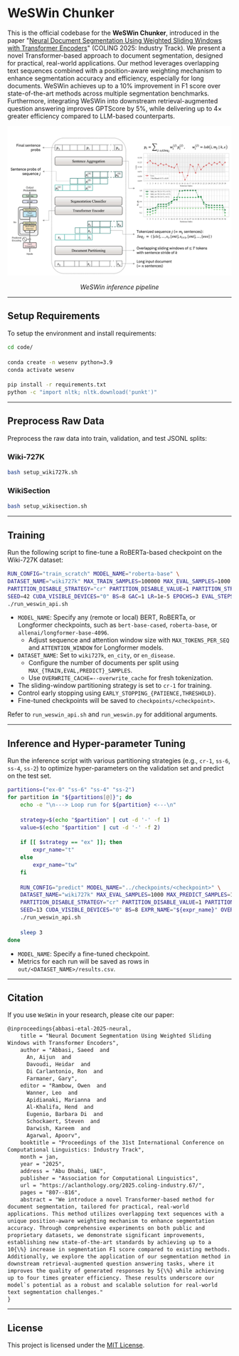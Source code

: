 # WeSWin Chunker
This is the official codebase for the **WeSWin Chunker**, introduced in the paper "[Neural Document Segmentation Using <u>We</u>ighted <u>S</u>liding <u>Win</u>dows with Transformer Encoders](https://aclanthology.org/2025.coling-industry.67/)" (COLING 2025: Industry Track). We present a novel Transformer-based approach to document segmentation, designed for practical, real-world applications. Our method leverages overlapping text sequences combined with a position-aware weighting mechanism to enhance segmentation accuracy and efficiency, especially for long documents. WeSWin achieves up to a 10% improvement in F1 score over state-of-the-art methods across multiple segmentation benchmarks. Furthermore, integrating WeSWin into downstream retrieval-augmented question answering improves GPTScore by 5%, while delivering up to 4× greater efficiency compared to LLM-based counterparts.

<p align="center">
  <img src="assets/img/overview.jpg" alt="WeSWin Inference Pipeline" width="800">
</p>
<p align="center">
  <em>WeSWin inference pipeline</em>
</p>

---

## Setup Requirements

To setup the environment and install requirements:

```bash
cd code/

conda create -n wesenv python=3.9
conda activate wesenv

pip install -r requirements.txt
python -c "import nltk; nltk.download('punkt')"
```

---

## Preprocess Raw Data

Preprocess the raw data into train, validation, and test JSONL splits:

### Wiki-727K

```bash
bash setup_wiki727k.sh
```

### WikiSection

```bash
bash setup_wikisection.sh
```

---

## Training

Run the following script to fine-tune a RoBERTa-based checkpoint on the Wiki-727K dataset: 

```bash
RUN_CONFIG="train_scratch" MODEL_NAME="roberta-base" \
DATASET_NAME="wiki727k" MAX_TRAIN_SAMPLES=100000 MAX_EVAL_SAMPLES=1000 MAX_PREDICT_SAMPLES=1000 \
PARTITION_DISABLE_STRATEGY="cr" PARTITION_DISABLE_VALUE=1 PARTITION_STRATEGY="ex" PARTITION_VALUE=0 \
SEED=42 CUDA_VISIBLE_DEVICES="0" BS=8 GAC=1 LR=1e-5 EPOCHS=3 EVAL_STEPS=10000 \
./run_weswin_api.sh
```

- `MODEL_NAME`: Specify any (remote or local) BERT, RoBERTa, or Longformer checkpoints, such as `bert-base-cased`, `roberta-base`, or `allenai/longformer-base-4096`.
  - Adjust sequence and attention window size with `MAX_TOKENS_PER_SEQ` and `ATTENTION_WINDOW` for Longformer models.
- `DATASET_NAME`: Set to `wiki727k`, `en_city`, or `en_disease`.
  - Configure the number of documents per split using `MAX_{TRAIN,EVAL,PREDICT}_SAMPLES`.
  - Use `OVERWRITE_CACHE=--overwrite_cache` for fresh tokenization.
- The sliding-window partitioning strategy is set to `cr-1` for training.
- Control early stopping using `EARLY_STOPPING_{PATIENCE,THRESHOLD}`.
- Fine-tuned checkpoints will be saved to `checkpoints/<checkpoint>`.

Refer to `run_weswin_api.sh` and `run_weswin.py` for additional arguments.

---

## Inference and Hyper-parameter Tuning

Run the inference script with various partitioning strategies (e.g., `cr-1`, `ss-6`, `ss-4`, `ss-2`) to optimize hyper-parameters on the validation set and predict on the test set.

```bash
partitions=("ex-0" "ss-6" "ss-4" "ss-2")
for partition in "${partitions[@]}"; do
    echo -e "\n---> Loop run for ${partition} <---\n"

    strategy=$(echo "$partition" | cut -d '-' -f 1)
    value=$(echo "$partition" | cut -d '-' -f 2)

    if [[ $strategy == "ex" ]]; then
        expr_name="t"
    else
        expr_name="tw"
    fi

    RUN_CONFIG="predict" MODEL_NAME="../checkpoints/<checkpoint>" \
    DATASET_NAME="wiki727k" MAX_EVAL_SAMPLES=1000 MAX_PREDICT_SAMPLES=1000 \
    PARTITION_DISABLE_STRATEGY="cr" PARTITION_DISABLE_VALUE=1 PARTITION_STRATEGY="${strategy}" PARTITION_VALUE="${value}" \
    SEED=13 CUDA_VISIBLE_DEVICES="0" BS=8 EXPR_NAME="${expr_name}" OVERWRITE_CACHE="--overwrite_cache" \
    ./run_weswin_api.sh
    
    sleep 3
done
```

- `MODEL_NAME`: Specify a fine-tuned checkpoint.
- Metrics for each run will be saved as rows in `out/<DATASET_NAME>/results.csv`.

---

## Citation

If you use `WeSWin` in your research, please cite our paper:

```
@inproceedings{abbasi-etal-2025-neural,
    title = "Neural Document Segmentation Using Weighted Sliding Windows with Transformer Encoders",
    author = "Abbasi, Saeed  and
      An, Aijun  and
      Davoudi, Heidar  and
      Di Carlantonio, Ron  and
      Farmaner, Gary",
    editor = "Rambow, Owen  and
      Wanner, Leo  and
      Apidianaki, Marianna  and
      Al-Khalifa, Hend  and
      Eugenio, Barbara Di  and
      Schockaert, Steven  and
      Darwish, Kareem  and
      Agarwal, Apoorv",
    booktitle = "Proceedings of the 31st International Conference on Computational Linguistics: Industry Track",
    month = jan,
    year = "2025",
    address = "Abu Dhabi, UAE",
    publisher = "Association for Computational Linguistics",
    url = "https://aclanthology.org/2025.coling-industry.67/",
    pages = "807--816",
    abstract = "We introduce a novel Transformer-based method for document segmentation, tailored for practical, real-world applications. This method utilizes overlapping text sequences with a unique position-aware weighting mechanism to enhance segmentation accuracy. Through comprehensive experiments on both public and proprietary datasets, we demonstrate significant improvements, establishing new state-of-the-art standards by achieving up to a 10{\%} increase in segmentation F1 score compared to existing methods. Additionally, we explore the application of our segmentation method in downstream retrieval-augmented question answering tasks, where it improves the quality of generated responses by 5{\%} while achieving up to four times greater efficiency. These results underscore our model`s potential as a robust and scalable solution for real-world text segmentation challenges."
}
```

---

## License

This project is licensed under the [MIT License](LICENSE).